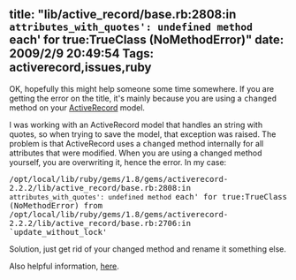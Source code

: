 title: "lib/active_record/base.rb:2808:in `attributes_with_quotes': undefined method `each' for true:TrueClass (NoMethodError)"
date: 2009/2/9 20:49:54
Tags: activerecord,issues,ruby
---
OK, hopefully this might help someone some time somewhere. If you are getting the error on the title, it's mainly because you are using a <tt>changed</tt> method on your <a href="http://api.rubyonrails.org/classes/ActiveRecord/Base.html">ActiveRecord</a> model.

I was working with an ActiveRecord model that handles an string with quotes, so when trying to save the model, that exception was raised. The problem is that ActiveRecord uses a <tt>changed</tt> method internally for all attributes that were modified. When you are using a changed method yourself, you are overwriting it, hence the error. In my case:

<tt>/opt/local/lib/ruby/gems/1.8/gems/activerecord-2.2.2/lib/active_record/base.rb:2808:in `attributes_with_quotes': undefined method `each' for true:TrueClass (NoMethodError)
from /opt/local/lib/ruby/gems/1.8/gems/activerecord-2.2.2/lib/active_record/base.rb:2706:in `update_without_lock'</tt>

Solution, just get rid of your changed method and rename it something else.

Also helpful information, <a href="http://www.ruby-forum.com/topic/173908">here</a>.